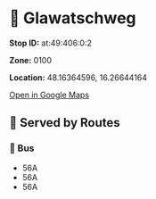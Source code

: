 # 🚉 Glawatschweg


**Stop ID:** at:49:406:0:2

**Zone:** 0100

**Location:** 48.16364596, 16.26644164

[Open in Google Maps](https://www.google.com/maps?q=48.16364596,16.26644164)

## 🚆 Served by Routes

### 🚌 Bus
- 56A
- 56A
- 56A